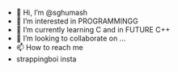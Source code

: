 - 👋 Hi, I’m @sghumash
- 👀 I’m interested in PROGRAMMINGG
- 🌱 I’m currently learning C and in FUTURE C++
- 💞️ I’m looking to collaborate on ...
- 📫 How to reach me
- strappingboi  insta

<!---
sghumash/sghumash is a ✨ special ✨ repository because its `README.md` (this file) appears on your GitHub profile.
You can click the Preview link to take a look at your changes.
--->
